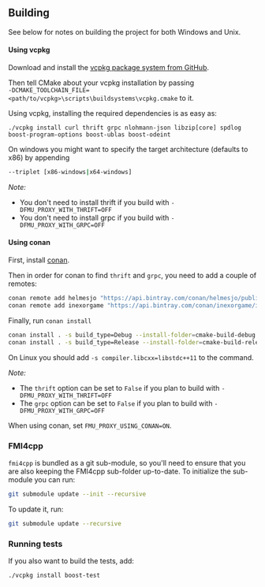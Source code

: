 
## Building

See below for notes on building the project for both Windows and Unix.


#### Using vcpkg

Download and install the [vcpkg package system from GitHub](https://github.com/Microsoft/vcpkg).

Then tell CMake about your vcpkg installation by passing <br> ```-DCMAKE_TOOLCHAIN_FILE=<path/to/vcpkg>\scripts\buildsystems\vcpkg.cmake``` to it. 

Using vcpkg, installing the required dependencies is as easy as:

```
./vcpkg install curl thrift grpc nlohmann-json libzip[core] spdlog boost-program-options boost-ublas boost-odeint
```

On windows you might want to specify the target architecture (defaults to x86) by appending

```bash
--triplet [x86-windows|x64-windows]
```

_Note:_
* You don't need to install thrift if you build with `-DFMU_PROXY_WITH_THRIFT=OFF`
* You don't need to install grpc if you build with `-DFMU_PROXY_WITH_GRPC=OFF`


#### Using conan

First, install [conan](https://conan.io/).

Then in order for conan to find `thrift` and `grpc`, you need to add a couple of remotes:

```bash
conan remote add helmesjo "https://api.bintray.com/conan/helmesjo/public-conan"
conan remote add inexorgame "https://api.bintray.com/conan/inexorgame/inexor-conan"
```

Finally, run `conan install`
```bash
conan install . -s build_type=Debug --install-folder=cmake-build-debug -o thrift=False -o grpc=True --build=missing
conan install . -s build_type=Release --install-folder=cmake-build-release -o thrift=True -o grpc=True --build=missing
```

On Linux you should add `-s compiler.libcxx=libstdc++11` to the command.



_Note:_
*  The `thrift` option can be set to `False` if you plan to build with `-DFMU_PROXY_WITH_THRIFT=OFF`
*  The `grpc` option can be set to `False` if you plan to build with `-DFMU_PROXY_WITH_GRPC=OFF`

When using conan, set `FMU_PROXY_USING_CONAN=ON`.

### FMI4cpp

```fmi4cpp``` is bundled as a git sub-module, so you'll need to ensure that you are also keeping the FMI4cpp sub-folder up-to-date.
To initialize the sub-module you can run:
```bash
git submodule update --init --recursive
```
To update it, run:
```bash
git submodule update --recursive
```
### Running tests

If you also want to build the tests, add:

```
./vcpkg install boost-test
```
